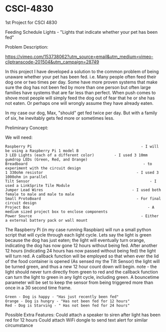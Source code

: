 # CSCI-4830
1st Project for CSCI 4830

Feeding Schedule Lights - "Lights that indicate whether your pet has been fed"

Problem Description:

https://vimeo.com/153738062?utm_source=email&utm_medium=vimeo-cliptranscode-201504&utm_campaign=28749

In this project I have developed a solution to the common problem of being unaware whether your pet has been fed.
i.e. Many people often feed their dog one or two times per day. Some have more proven systems that make sure the dog has not been fed by more than one person but often large families have systems that are far less than perfect. When push comes to shove most people will simply feed the dog out of fear that he or she has not eaten. Or perhaps one will wrongly assume they have already eaten.

In my case our dog, Max, "should" get fed twice per day. But with a family of six, he inevitably gets fed more or sometimes less. 

Preliminary Concept:

   We will need:

    Raspberry Pi                                                 - I will be using a Raspberry Pi 1 model B 
    3 LED Lights (each of a different color)         - I used 3 10mm gumdrop LEDs (Green, Red, and Orange) 
    Breadboard                                                    - to experiment with the circuit design
    1 330ohm resistor                                          - I used 3 1000ohm in parallel 
    Tilt Sensor                                                      - I used a LinkSprite Tile Module 
    Jumper Lead Wires                                        - I used both female to male and male to male 
    Small ProtoBoard                                           - For final circuit design 
    Project Box                                                     - A medium sized project box to enclose components 
    Power Source                                                 - Either a external battery pack or wall mount 
   
   The Raspberry Pi (in my case running Raspbian) will run a small python script that will cycle through each light cycle. Lets say the light is green because the dog 
   has just eaten; the light will eventually turn orange, indicating the dog has now gone 12 hours without being fed. After another 12 hours (indicating 24 hours has 
   now passed without being fed) the light will turn red. A callback function will be employed so that when ever the lid of the food container is opened (As sensed my
   the Tilt Sensor) the light will be turned green, and thus a new 12 hour count down will begin. note - the light should never turn directly from green to red and the 
   callback function can turn the light to green in any light cycle, including green. A bouncetime parameter will be set to keep the sensor from being triggered more than
   once in a 30 second time frame.
  
    Green - Dog is happy - "Has just recently been fed"
    Orange - Dog is hungry - "Has not been fed for 12 hours"
    Red - Dog is Starving - " Has not been fed for 24 hours"

Possible Extra Features:
    Could attach a speaker to siren after light has been red for 12 hours
    Could attach WiFi dongle to send text alert for similar circumstance
   